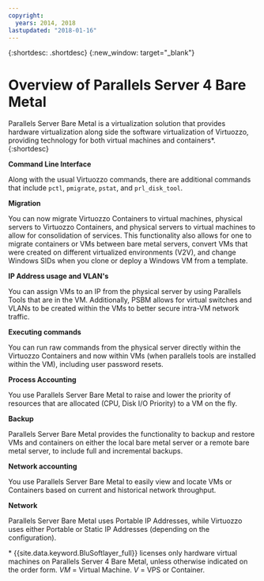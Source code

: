 ```yaml
---
copyright:
  years: 2014, 2018
lastupdated: "2018-01-16"
---
```


{:shortdesc: .shortdesc}
{:new_window: target="_blank"}

# Overview of Parallels Server 4 Bare Metal

Parallels Server Bare Metal is a virtualization solution that provides hardware virtualization along side the software virtualization of Virtuozzo, providing technology for both virtual machines and containers*.
{:shortdesc}

**Command Line Interface**

Along with the usual Virtuozzo commands, there are additional commands that include `pctl`, `pmigrate`, `pstat`, and `prl_disk_tool`.

**Migration**

You can now migrate Virtuozzo Containers to virtual machines, physical servers to Virtuozzo Containers, and physical servers to virtual machines to allow for consolidation of services. This functionality also allows for one to migrate containers or VMs between bare metal servers, convert VMs that were created on different virtualized environments (V2V), and change Windows SIDs when you clone or deploy a Windows VM from a template. <!--Remember to not put all of your eggs into a single basket, but instead diversely architect your environment to meet your needs while maintaining a strong backup strategy.-->

**IP Address usage and VLAN's**

You can assign VMs to an IP from the physical server by using Parallels Tools that are in the VM. Additionally, PSBM allows for virtual switches and VLANs to be created within the VMs to better secure intra-VM network traffic.

**Executing commands**

You can run raw commands from the physical server directly within the Virtuozzo Containers and now within VMs (when parallels tools are installed within the VM), including user password resets.

**Process Accounting**

You use Parallels Server Bare Metal to raise and lower the priority of resources that are allocated (CPU, Disk I/O Priority) to a VM on the fly.

**Backup**

Parallels Server Bare Metal provides the functionality to backup and restore VMs and containers on either the local bare metal server or a remote bare metal server, to include full and incremental backups.

**Network accounting**

You use Parallels Server Bare Metal to easily view and locate VMs or Containers based on current and historical network throughput.

**Network**

Parallels Server Bare Metal uses Portable IP Addresses, while Virtuozzo uses either Portable or Static IP Addresses (depending on the configuration).

\* {{site.data.keyword.BluSoftlayer_full}} licenses only hardware virtual machines on Parallels Server 4 Bare Metal, unless otherwise indicated on the order form.
_VM_ = Virtual Machine. _V_ = VPS or Container.
